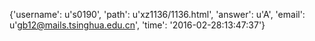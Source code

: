 {'username': u's0190', 'path': u'xz1136/1136.html', 'answer': u'A', 'email': u'gb12@mails.tsinghua.edu.cn', 'time': '2016-02-28:13:47:37'}